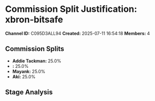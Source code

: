 # Commission Split Justification: xbron-bitsafe

**Channel ID:** C095D3ALL94
**Created:** 2025-07-11 16:54:18
**Members:** 4

## Commission Splits

- **Addie Tackman:** 25.0%
- **:** 25.0%
- **Mayank:** 25.0%
- **Aki:** 25.0%

## Stage Analysis

